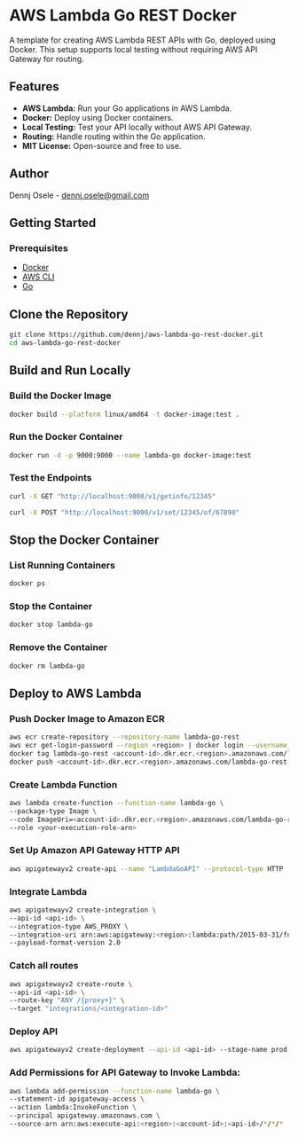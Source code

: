 # AWS Lambda Go REST Docker

A template for creating AWS Lambda REST APIs with Go, deployed using Docker. This setup supports local testing without requiring AWS API Gateway for routing.

## Features

- **AWS Lambda:** Run your Go applications in AWS Lambda.
- **Docker:** Deploy using Docker containers.
- **Local Testing:** Test your API locally without AWS API Gateway.
- **Routing:** Handle routing within the Go application.
- **MIT License:** Open-source and free to use.

## Author

Dennj Osele - dennj.osele@gmail.com

## Getting Started

### Prerequisites

- [Docker](https://www.docker.com/get-started)
- [AWS CLI](https://aws.amazon.com/cli/)
- [Go](https://golang.org/dl/)

## Clone the Repository

```bash
git clone https://github.com/dennj/aws-lambda-go-rest-docker.git
cd aws-lambda-go-rest-docker
```

## Build and Run Locally

### Build the Docker Image

```bash
docker build --platform linux/amd64 -t docker-image:test .
```

### Run the Docker Container

```bash
docker run -d -p 9000:9000 --name lambda-go docker-image:test
```

### Test the Endpoints

```bash
curl -X GET "http://localhost:9000/v1/getinfo/12345"
```

```bash
curl -X POST "http://localhost:9000/v1/set/12345/of/67890"
```

## Stop the Docker Container

### List Running Containers

```bash
docker ps
```

### Stop the Container

```bash
docker stop lambda-go
```

### Remove the Container

```bash
docker rm lambda-go
```

## Deploy to AWS Lambda

### Push Docker Image to Amazon ECR

```bash
aws ecr create-repository --repository-name lambda-go-rest
aws ecr get-login-password --region <region> | docker login --username AWS --password-stdin <account-id>.dkr.ecr.<region>.amazonaws.com
docker tag lambda-go-rest <account-id>.dkr.ecr.<region>.amazonaws.com/lambda-go-rest:latest
docker push <account-id>.dkr.ecr.<region>.amazonaws.com/lambda-go-rest:latest
```

### Create Lambda Function

```bash
aws lambda create-function --function-name lambda-go \
--package-type Image \
--code ImageUri=<account-id>.dkr.ecr.<region>.amazonaws.com/lambda-go-rest:latest \
--role <your-execution-role-arn>
```

### Set Up Amazon API Gateway HTTP API

```bash
aws apigatewayv2 create-api --name "LambdaGoAPI" --protocol-type HTTP
```

### Integrate Lambda

```bash
aws apigatewayv2 create-integration \
--api-id <api-id> \
--integration-type AWS_PROXY \
--integration-uri arn:aws:apigateway:<region>:lambda:path/2015-03-31/functions/arn:aws:lambda:<region>:<account-id>:function:lambda-go/invocations \
--payload-format-version 2.0
```

### Catch all routes

```bash
aws apigatewayv2 create-route \
--api-id <api-id> \
--route-key "ANY /{proxy+}" \
--target "integrations/<integration-id>"
```

### Deploy API

```bash
aws apigatewayv2 create-deployment --api-id <api-id> --stage-name prod
```

### Add Permissions for API Gateway to Invoke Lambda:

```bash
aws lambda add-permission --function-name lambda-go \
--statement-id apigateway-access \
--action lambda:InvokeFunction \
--principal apigateway.amazonaws.com \
--source-arn arn:aws:execute-api:<region>:<account-id>:<api-id>/*/*/*
```
